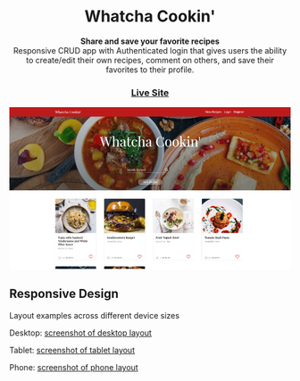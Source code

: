 <h1 align="center">Whatcha Cookin'</h1>
<div align="center">
    <strong>Share and save your favorite recipes</strong>
</div>

<div align="center">Responsive CRUD app with Authenticated login that gives users the ability to create/edit their own recipes, comment on others, and save their favorites to their profile.</div>

<div align="center">
    <h3>
        <a href="https://desolate-bayou-45683.herokuapp.com/recipes">
            Live Site
        </a>
</div>

![Screenshot of recipes index](/public/img/Screenshot.png)

## Responsive Design
Layout examples across different device sizes

Desktop:
[screenshot of desktop layout](/public/img/responsive-desktop.png)

Tablet: 
[screenshot of tablet layout](/public/img/responsive-tablet.png)

Phone: 
[screenshot of phone layout](/public/img/responsive-phone.png)